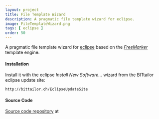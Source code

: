 ```yaml
---
layout: project
title: File Template Wizard
description: A pragmatic file template wizard for eclipse.
image: FileTemplateWizard.png
tags: [ eclipse ]
order: 50
---
```


A pragmatic file template wizard for [eclipse](https://www.eclipse.org) based on the *[FreeMarker](http://freemarker.org)* template engine.


#### Installation
Install it with the eclipse *Install New Software...* wizard from the BITtailor eclipse update site:

<span class="glyphicon glyphicon-cloud-download"></span> `http://bittailor.ch/EclipseUpdateSite`

#### Source Code
<span class="octicon octicon-repo"></span> [Source code repository](https://github.com/bittailor/FileTemplatesWizard)  at <span class="octicon octicon-mark-github"></span>
